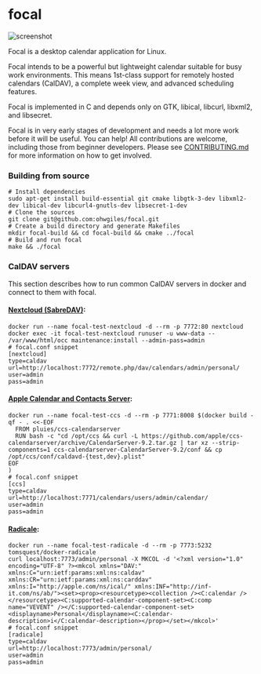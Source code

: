 # focal

![screenshot](https://user-images.githubusercontent.com/1444499/45927628-c5ab1000-bf3e-11e8-9f70-1685f96b0b08.png)

Focal is a desktop calendar application for Linux.

Focal intends to be a powerful but lightweight calendar suitable for busy work environments. This means 1st-class support for remotely hosted calendars (CalDAV), a complete week view, and advanced scheduling features.

Focal is implemented in C and depends only on GTK, libical, libcurl, libxml2, and libsecret.

Focal is in very early stages of development and needs a lot more work before it will be useful. You can help! All contributions are welcome, including those from beginner developers. Please see [CONTRIBUTING.md](CONTRIBUTING.md) for more information on how to get involved.

### Building from source

```
# Install dependencies
sudo apt-get install build-essential git cmake libgtk-3-dev libxml2-dev libical-dev libcurl4-gnutls-dev libsecret-1-dev
# Clone the sources
git clone git@github.com:ohwgiles/focal.git
# Create a build directory and generate Makefiles
mkdir focal-build && cd focal-build && cmake ../focal
# Build and run focal
make && ./focal
```


### CalDAV servers

This section describes how to run common CalDAV servers in docker and connect to them with focal.

#### [Nextcloud (SabreDAV)](https://nextcloud.com/):

```
docker run --name focal-test-nextcloud -d --rm -p 7772:80 nextcloud
docker exec -it focal-test-nextcloud runuser -u www-data -- /var/www/html/occ maintenance:install --admin-pass=admin
# focal.conf snippet
[nextcloud]
type=caldav
url=http://localhost:7772/remote.php/dav/calendars/admin/personal/
user=admin
pass=admin
```

#### [Apple Calendar and Contacts Server](https://www.calendarserver.org/):

```
docker run --name focal-test-ccs -d --rm -p 7771:8008 $(docker build -qf - . <<-EOF
  FROM pluies/ccs-calendarserver
  RUN bash -c "cd /opt/ccs && curl -L https://github.com/apple/ccs-calendarserver/archive/CalendarServer-9.2.tar.gz | tar xz --strip-components=1 ccs-calendarserver-CalendarServer-9.2/conf && cp /opt/ccs/conf/caldavd-{test,dev}.plist"
EOF
)
# focal.conf snippet
[ccs]
type=caldav
url=http://localhost:7771/calendars/users/admin/calendar/
user=admin
pass=admin
```

#### [Radicale](https://radicale.org/):

```
docker run --name focal-test-radicale -d --rm -p 7773:5232 tomsquest/docker-radicale
curl localhost:7773/admin/personal -X MKCOL -d '<?xml version="1.0" encoding="UTF-8" ?><mkcol xmlns="DAV:" xmlns:C="urn:ietf:params:xml:ns:caldav" xmlns:CR="urn:ietf:params:xml:ns:carddav" xmlns:I="http://apple.com/ns/ical/" xmlns:INF="http://inf-it.com/ns/ab/"><set><prop><resourcetype><collection /><C:calendar /></resourcetype><C:supported-calendar-component-set><C:comp name="VEVENT" /></C:supported-calendar-component-set><displayname>Personal</displayname><C:calendar-description>i</C:calendar-description></prop></set></mkcol>'
# focal.conf snippet
[radicale]
type=caldav
url=http://localhost:7773/admin/personal/
user=admin
pass=admin
```

